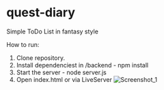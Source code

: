 # quest-diary
Simple ToDo List in fantasy style

How to run:
1. Clone repository.
2. Install dependenciest in /backend - npm install
3. Start the server - node server.js
4. Open index.html or via LiveServer
   ![Screenshot_1](https://github.com/user-attachments/assets/4957eae7-a36f-46bd-a500-131903faec79)

